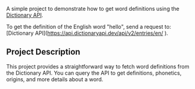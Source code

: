 A simple project to demonstrate how to get word definitions using the [Dictionary API](https://api.dictionaryapi.dev/api/v2/entries/en/<word>
).

To get the definition of the English word "hello", send a request to:  [Dictionary API]([https://api.dictionaryapi.dev/api/v2/entries/en/<word>](https://api.dictionaryapi.dev/api/v2/entries/en/hello
)
).


## Project Description

This project provides a straightforward way to fetch word definitions from the Dictionary API. You can query the API to get definitions, phonetics, origins, and more details about a word.

